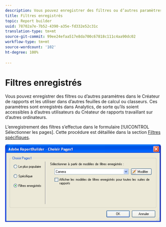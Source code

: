 ```yaml
---
description: Vous pouvez enregistrer des filtres ou d’autres paramètres dans le Créateur de rapports et les utiliser dans d’autres feuilles de calcul ou classeurs. Ces paramètres sont enregistrés dans Analytics, de sorte qu’ils soient accessibles à d’autres utilisateurs du Créateur de rapports travaillant sur d’autres ordinateurs.
title: Filtres enregistrés
topic: Report builder
uuid: 78702a7e-7b52-4390-a35e-fd332e52c31c
translation-type: tm+mt
source-git-commit: 99ee24efaa517e8da700c67818c111c4aa90dc02
workflow-type: tm+mt
source-wordcount: '102'
ht-degree: 100%

---
```



# Filtres enregistrés

Vous pouvez enregistrer des filtres ou d’autres paramètres dans le Créateur de rapports et les utiliser dans d’autres feuilles de calcul ou classeurs. Ces paramètres sont enregistrés dans Analytics, de sorte qu’ils soient accessibles à d’autres utilisateurs du Créateur de rapports travaillant sur d’autres ordinateurs.

L’enregistrement des filtres s’effectue dans le formulaire [!UICONTROL Sélectionner les pages]. Cette procédure est détaillée dans la section [Filtres spécifiques](/help/analyze/report-builder/layout/c-filter-dimensions/t-specific-filters.md).

![](assets/choose_page_saved.png)

